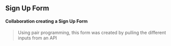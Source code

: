 ## Sign Up Form

#### Collaboration creating a Sign Up Form

> Using pair programming, this form was created by pulling the different inputs from an API
